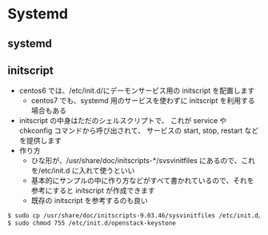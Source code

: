 # Systemd

## systemd

## initscript

- centos6 では、/etc/init.d/にデーモンサービス用の initscript を配置します
  - centos7 でも、systemd 用のサービスを使わずに initscript を利用する場合もある
- initscript の中身はただのシェルスクリプトで、 これが service や chkconfig コマンドから呼び出されて、 サービスの start, stop, restart などを提供します
- 作り方
  - ひな形が、/usr/share/doc/initscripts-\*/svsvinitfiles にあるので、これを/etc/init.d に入れて使うといい
  - 基本的にサンプルの中に作り方などがすべて書かれているので、それを参考にすると initscript が作成できます
  - 既存の initscript を参考するのも良い

```bash
$ sudo cp /usr/share/doc/initscripts-9.03.46/sysvinitfiles /etc/init.d/openstack-keystone
$ sudo chmod 755 /etc/init.d/openstack-keystone
```
